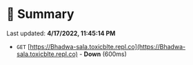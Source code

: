 # 📖 Summary
Last updated: **4/17/2022, 11:45:14 PM**

- `GET` [https://Bhadwa-sala.toxicblte.repl.co](https://Bhadwa-sala.toxicblte.repl.co) - **Down** (600ms)
